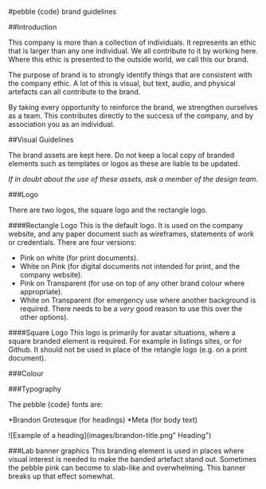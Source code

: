 #pebble {code} brand guidelines

##Introduction

This company is more than a collection of individuals. It represents an ethic that is larger than any one individual. We all contribute to it by working here. Where this ethic is presented to the outside world, we call this our brand.

The purpose of brand is to strongly identify things that are consistent with the company ethic. A lot of this is visual, but text, audio, and physical artefacts can all contribute to the brand. 

By taking every opportunity to reinforce the brand, we strengthen ourselves as a team. This contributes directly to the success of the company, and by association you as an individual. 

##Visual Guidelines

The brand assets are kept here. Do not keep a local copy of branded elements such as templates or logos as these are liable to be updated.

*If in doubt about the use of these assets, ask a member of the design team.*

###Logo

There are two logos, the square logo and the rectangle logo.

####Rectangle Logo
This is the default logo. It is used on the company website, and any paper document such as wireframes, statements of work or credentials. There are four versions:
* Pink on white (for print documents).
* White on Pink (for digital documents not intended for print, and the company website).
* Pink on Transparent (for use on top of any other brand colour where appropriate).
* White on Transparent (for emergency use where another background is required. There needs to be a *very* good reason to use this over the other options).

####Square Logo
This logo is primarily for avatar situations, where a square branded element is required. For example in listings sites, or for Github. It should not be used in place of the retangle logo (e.g. on a print document).

###Colour

###Typography

The pebble {code} fonts are:

*Brandon Grotesque (for headings)
*Meta (for body text)

![Example of a heading](images/brandon-title.png" Heading")


###Lab banner graphics
This branding element is used in places where visual interest is needed to make the banded artefact stand out. Sometimes the pebble pink can become to slab-like and overwhelming. This banner breaks up that effect somewhat. 

